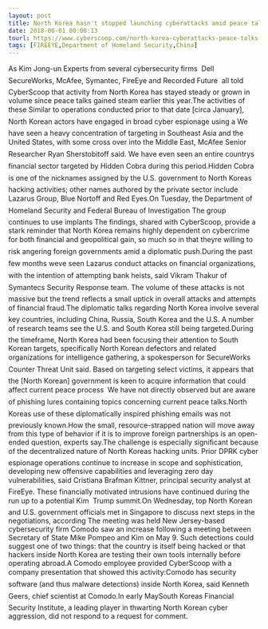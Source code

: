 ```yaml
---
layout: post
title: North Korea hasn't stopped launching cyberattacks amid peace talks
date: 2018-06-01 00:00:13
tourl: https://www.cyberscoop.com/north-korea-cyberattacks-peace-talks-recorded-future-comodo/?category_news=technology
tags: [FIREEYE,Department of Homeland Security,China]
---
```

As Kim Jong-un Experts from several cybersecurity firms  Dell SecureWorks, McAfee, Symantec, FireEye and Recorded Future  all told CyberScoop that activity from North Korea has stayed steady or grown in volume since peace talks gained steam earlier this year.The activities of these Similar to operations conducted prior to that date [circa January], North Korean actors have engaged in broad cyber espionage using a We have seen a heavy concentration of targeting in Southeast Asia and the United States, with some cross over into the Middle East, McAfee Senior Researcher Ryan Sherstobitoff said. We have even seen an entire countrys financial sector targeted by Hidden Cobra during this period.Hidden Cobra is one of the nicknames assigned by the U.S. government to North Koreas hacking activities; other names authored by the private sector include Lazarus Group, Blue Nortoff and Red Eyes.On Tuesday, the Department of Homeland Security and Federal Bureau of Investigation The group continues to use implants The findings, shared with CyberScoop, provide a stark reminder that North Korea remains highly dependent on cybercrime for both financial and geopolitical gain, so much so in that theyre willing to risk angering foreign governments amid a diplomatic push.During the past few months weve seen Lazarus conduct attacks on financial organizations, with the intention of attempting bank heists, said Vikram Thakur of Symantecs Security Response team. The volume of these attacks is not massive but the trend reflects a small uptick in overall attacks and attempts of financial fraud.The diplomatic talks regarding North Korea involve several key countries, including China, Russia, South Korea and the U.S. A number of research teams see the U.S. and South Korea still being targeted.During the timeframe, North Korea had been focusing their attention to South Korean targets, specifically North Korean defectors and related organizations for intelligence gathering, a spokesperson for SecureWorks Counter Threat Unit said. Based on targeting select victims, it appears that the [North Korean] government is keen to acquire information that could affect current peace process  We have not directly observed but are aware of phishing lures containing topics concerning current peace talks.North Koreas use of these diplomatically inspired phishing emails was not previously known.How the small, resource-strapped nation will move away from this type of behavior if it is to improve foreign partnerships is an open-ended question, experts say.The challenge is especially significant because of the decentralized nature of North Koreas hacking units. Prior DPRK cyber espionage operations continue to increase in scope and sophistication, developing new offensive capabilities and leveraging zero day vulnerabilities, said Cristiana Brafman Kittner, principal security analyst at FireEye. These financially motivated intrusions have continued during the run up to a potential Kim  Trump summit.On Wednesday, top North Korean and U.S. government officials met in Singapore to discuss next steps in the negotiations, according The meeting was held New Jersey-based cybersecurity firm Comodo saw an increase following a meeting between Secretary of State Mike Pompeo and Kim on May 9. Such detections could suggest one of two things: that the country is itself being hacked or that hackers inside North Korea are testing their own tools internally before operating abroad.A Comodo employee provided CyberScoop with a company presentation that showed this activity:Comodo has security software (and thus malware detections) inside North Korea, said Kenneth Geers, chief scientist at Comodo.In early MaySouth Koreas Financial Security Institute, a leading player in thwarting North Korean cyber aggression, did not respond to a request for comment.